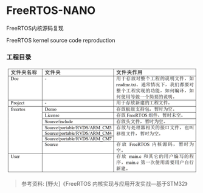 # FreeRTOS-NANO
FreeRTOS内核源码复现

FreeRTOS kernel source code reproduction

### 工程目录

![](.assets/image-20241003202112425.png)

> 参考资料: [野火]《FreeRTOS 内核实现与应用开发实战—基于STM32》
